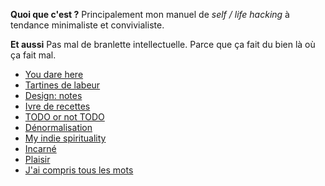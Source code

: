 **Quoi que c'est ?** 
Principalement mon manuel de _self / life hacking_ à tendance minimaliste et convivialiste.

**Et aussi**
Pas mal de branlette intellectuelle. Parce que ça fait du bien là où ça fait mal.

* [You dare here](intro/README.md)
* [Tartines de labeur](labeur/README.md)
* [Design: notes](design/README.md)
* [Ivre de recettes](recettes/README.md)
* [TODO or not TODO](todo/README.md)
* [Dénormalisation](denormalization/README.md)
* [My indie spirituality](spirituality/README.md)
* [Incarné](viviter/README.md)
* [Plaisir](plaisir/README.md)
* [J'ai compris tous les mots](mots/README.md)

